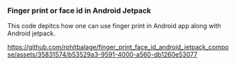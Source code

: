   ### Finger print or face id  in Android Jetpack

This code depitcs how one can use finger print in Android app along with Android jetpack.

https://github.com/rohitbalage/finger_print_face_id_android_jetpack_compose/assets/35831574/b53529a3-9591-4000-a560-db1260e53077

